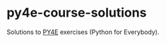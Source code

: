 # py4e-course-solutions

Solutions to [PY4E](https://www.py4e.com) exercises (Python for Everybody). 
